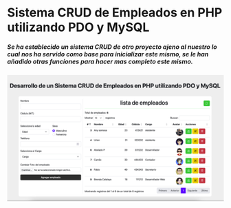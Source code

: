 # Sistema CRUD de Empleados en PHP utilizando PDO y MySQL

##### Se ha establecido un sistema CRUD de otro proyecto ajeno al nuestro lo cual nos ha servido como base para inicializar este mismo, se le han añadido otras funciones para hacer mas completo este mismo.

![](https://raw.githubusercontent.com/urian121/imagenes-proyectos-github/master/crud-php-pdo-mysql.png)
